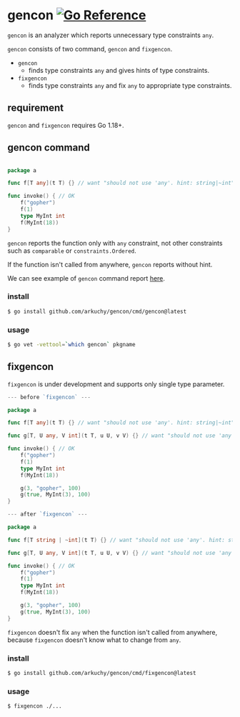 # gencon [![Go Reference](https://pkg.go.dev/badge/github.com/arkuchy/gencon.svg)](https://pkg.go.dev/github.com/arkuchy/gencon)

`gencon` is an analyzer which reports unnecessary type constraints `any`.

`gencon` consists of two command, `gencon` and `fixgencon`.

- `gencon`
    - finds type constraints `any` and gives hints of type constraints.
- `fixgencon`
    - finds type constraints `any` and fix `any` to appropriate type constraints.

## requirement

`gencon` and `fixgencon` requires Go 1.18+.

## gencon command

```go

package a

func f[T any](t T) {} // want "should not use 'any'. hint: string|~int"

func invoke() { // OK
	f("gopher")
	f(1)
	type MyInt int
	f(MyInt(18))
}
```

`gencon` reports the function only with `any` constraint, not other constraints such as `comparable` or `constraints.Ordered`.

If the function isn't called from anywhere, `gencon` reports without hint.

We can see example of `gencon` command report [here](https://github.com/arkuchy/gencon/blob/main/testdata/src/a/a.go).


### install

```sh
$ go install github.com/arkuchy/gencon/cmd/gencon@latest
```

### usage

```sh
$ go vet -vettool=`which gencon` pkgname
```

## fixgencon

`fixgencon` is under development and supports only single type parameter.


```go
--- before `fixgencon` ---

package a

func f[T any](t T) {} // want "should not use 'any'. hint: string|~int"

func g[T, U any, V int](t T, u U, v V) {} // want "should not use 'any'. hint: bool|int" "should not use 'any'. hint: string|~int"

func invoke() { // OK
	f("gopher")
	f(1)
	type MyInt int
	f(MyInt(18))

	g(3, "gopher", 100)
	g(true, MyInt(3), 100)
}

--- after `fixgencon` ---

package a

func f[T string | ~int](t T) {} // want "should not use 'any'. hint: string|~int"

func g[T, U any, V int](t T, u U, v V) {} // want "should not use 'any'. hint: bool|int" "should not use 'any'. hint: string|~int"

func invoke() { // OK
	f("gopher")
	f(1)
	type MyInt int
	f(MyInt(18))

	g(3, "gopher", 100)
	g(true, MyInt(3), 100)
}
```

`fixgencon` doesn't fix `any` when the function isn't called from anywhere, because `fixgencon` doesn't know what to change from `any`.

### install

```sh
$ go install github.com/arkuchy/gencon/cmd/fixgencon@latest
```

### usage

```sh
$ fixgencon ./...
```
